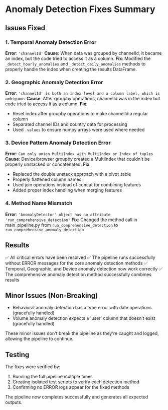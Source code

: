 # Anomaly Detection Fixes Summary

## Issues Fixed

### 1. Temporal Anomaly Detection Error
**Error**: `'channelId'`
**Cause**: When data was grouped by channelId, it became an index, but the code tried to access it as a column.
**Fix**: Modified the `_detect_hourly_anomalies` and `_detect_daily_anomalies` methods to properly handle the index when creating the results DataFrame.

### 2. Geographic Anomaly Detection Error  
**Error**: `'channelId' is both an index level and a column label, which is ambiguous`
**Cause**: After groupby operations, channelId was in the index but code tried to access it as a column.
**Fix**: 
- Reset index after groupby operations to make channelId a regular column
- Separated channel IDs and country data for processing
- Used `.values` to ensure numpy arrays were used where needed

### 3. Device Pattern Anomaly Detection Error
**Error**: `Can only union MultiIndex with MultiIndex or Index of tuples`
**Cause**: Device/browser groupby created a MultiIndex that couldn't be properly unstacked or concatenated.
**Fix**: 
- Replaced the double unstack approach with a pivot_table
- Properly flattened column names
- Used join operations instead of concat for combining features
- Added proper index handling when merging features

### 4. Method Name Mismatch
**Error**: `'AnomalyDetector' object has no attribute 'run_comprehensive_detection'`
**Fix**: Changed the method call in main_pipeline.py from `run_comprehensive_detection` to `run_comprehensive_anomaly_detection`

## Results

✅ All critical errors have been resolved
✅ The pipeline runs successfully without ERROR messages for the core anomaly detection methods
✅ Temporal, Geographic, and Device anomaly detection now work correctly
✅ The comprehensive anomaly detection method successfully combines results

## Minor Issues (Non-Breaking)

- Behavioral anomaly detection has a type error with date operations (gracefully handled)
- Volume anomaly detection expects a 'user' column that doesn't exist (gracefully handled)

These minor issues don't break the pipeline as they're caught and logged, allowing the pipeline to continue.

## Testing

The fixes were verified by:
1. Running the full pipeline multiple times
2. Creating isolated test scripts to verify each detection method
3. Confirming no ERROR logs appear for the fixed methods

The pipeline now completes successfully and generates all expected outputs.